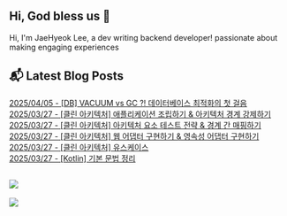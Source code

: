 
## Hi, God bless us 👋
Hi, I'm JaeHyeok Lee, a dev writing backend developer! passionate about making engaging experiences

## 📬 Latest Blog Posts
[2025/04/05 - [DB] VACUUM vs GC ?! 데이터베이스 최적화의 첫 걸음](https://icecupregular.tistory.com/9) <br/>
[2025/03/27 - [클린 아키텍처] 애플리케이션 조립하기 &amp; 아키텍처 경계 강제하기](https://icecupregular.tistory.com/8) <br/>
[2025/03/27 - [클린 아키텍처] 아키텍처 요소 테스트 전략 &amp; 경계 간 매핑하기](https://icecupregular.tistory.com/7) <br/>
[2025/03/27 - [클린 아키텍처] 웹 어댑터 구현하기 &amp; 영속성 어댑터 구현하기](https://icecupregular.tistory.com/6) <br/>
[2025/03/27 - [클린 아키텍처] 유스케이스](https://icecupregular.tistory.com/5) <br/>
[2025/03/27 - [Kotlin] 기본 문법 정리](https://icecupregular.tistory.com/4) <br/>

## [![](https://mazassumnida.wtf/api/mini/generate_badge?boj=hazardous10)](https://solved.ac/hazardous10/)
![](https://hits.seeyoufarm.com/api/count/incr/badge.svg?url=https%3A%2F%2Fgithub.com%2Fohksj77&count_bg=%2329B0C6&title_bg=%23434343&icon=&icon_color=%23E7E7E7&title=&edge_flat=false)
